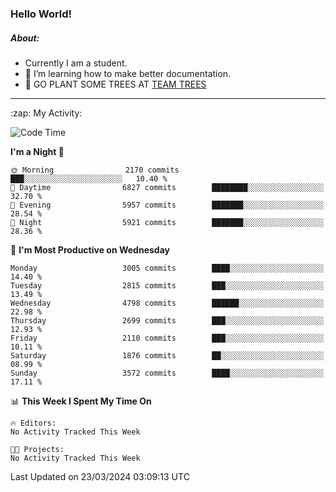 ### Hello World!

##### About:
- Currently I am a student.
- 🌱 I’m learning how to make better documentation.
- 🌱 GO PLANT SOME TREES AT [TEAM TREES](https://teamtrees.org/)

---
  <summary>:zap: My Activity:</summary>
  
<!--START_SECTION:waka-->
![Code Time](http://img.shields.io/badge/Code%20Time-1%2C302%20hrs%2057%20mins-blue)

**I'm a Night 🦉** 

```text
🌞 Morning                2170 commits        ███░░░░░░░░░░░░░░░░░░░░░░   10.40 % 
🌆 Daytime                6827 commits        ████████░░░░░░░░░░░░░░░░░   32.70 % 
🌃 Evening                5957 commits        ███████░░░░░░░░░░░░░░░░░░   28.54 % 
🌙 Night                  5921 commits        ███████░░░░░░░░░░░░░░░░░░   28.36 % 
```
📅 **I'm Most Productive on Wednesday** 

```text
Monday                   3005 commits        ████░░░░░░░░░░░░░░░░░░░░░   14.40 % 
Tuesday                  2815 commits        ███░░░░░░░░░░░░░░░░░░░░░░   13.49 % 
Wednesday                4798 commits        ██████░░░░░░░░░░░░░░░░░░░   22.98 % 
Thursday                 2699 commits        ███░░░░░░░░░░░░░░░░░░░░░░   12.93 % 
Friday                   2110 commits        ███░░░░░░░░░░░░░░░░░░░░░░   10.11 % 
Saturday                 1876 commits        ██░░░░░░░░░░░░░░░░░░░░░░░   08.99 % 
Sunday                   3572 commits        ████░░░░░░░░░░░░░░░░░░░░░   17.11 % 
```


📊 **This Week I Spent My Time On** 

```text
🔥 Editors: 
No Activity Tracked This Week

🐱‍💻 Projects: 
No Activity Tracked This Week
```


 Last Updated on 23/03/2024 03:09:13 UTC
<!--END_SECTION:waka-->
